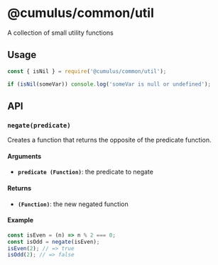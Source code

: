 # @cumulus/common/util

A collection of small utility functions

## Usage
```js
const { isNil } = require('@cumulus/common/util');

if (isNil(someVar)) console.log('someVar is null or undefined');
```

## API

### `negate(predicate)`

Creates a function that returns the opposite of the predicate function.

#### Arguments

- **`predicate (Function)`**: the predicate to negate

#### Returns

- **`(Function)`**: the new negated function

#### Example

```js
const isEven = (n) => n % 2 === 0;
const isOdd = negate(isEven);
isEven(2); // => true
isOdd(2); // => false
```
